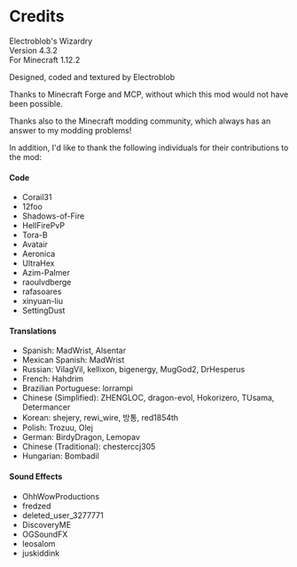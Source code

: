 # Credits

Electroblob's Wizardry  
Version 4.3.2  
For Minecraft 1.12.2

Designed, coded and textured by Electroblob

Thanks to Minecraft Forge and MCP, without which this mod would not have been possible.

Thanks also to the Minecraft modding community, which always has an answer to my modding problems!

In addition, I'd like to thank the following individuals for their contributions to the mod:

#### Code

- Corail31
- 12foo
- Shadows-of-Fire
- HellFirePvP
- Tora-B
- Avatair
- Aeronica
- UltraHex
- Azim-Palmer
- raoulvdberge
- rafasoares
- xinyuan-liu
- SettingDust

#### Translations

- Spanish: MadWrist, Alsentar
- Mexican Spanish: MadWrist
- Russian: VilagVil, kellixon, bigenergy, MugGod2, DrHesperus
- French: Hahdrim
- Brazilian Portuguese: lorrampi
- Chinese (Simplified): ZHENGLOC, dragon-evol, Hokorizero, TUsama, Determancer
- Korean: shejery, rewi_wire, 방통, red1854th
- Polish: Trozuu, Olej
- German: BirdyDragon, Lemopav
- Chinese (Traditional): chesterccj305
- Hungarian: Bombadil

#### Sound Effects
- OhhWowProductions
- fredzed
- deleted_user_3277771
- DiscoveryME
- OGSoundFX
- leosalom
- juskiddink